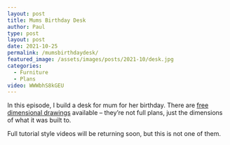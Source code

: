 ```yaml
---
layout: post
title: Mums Birthday Desk
author: Paul
type: post
layout: post
date: 2021-10-25
permalink: /mumsbirthdaydesk/
featured_image: /assets/images/posts/2021-10/desk.jpg
categories:
  - Furniture
  - Plans
video: WWWbhS8kGEU
---
```


In this episode, I build a desk for mum for her birthday. There are [free dimensional drawings](/assets/pdfs/MumsBirthdayDesk.pdf/) available – they’re not full plans, just the dimensions of what it was built to.

Full tutorial style videos will be returning soon, but this is not one of them.
